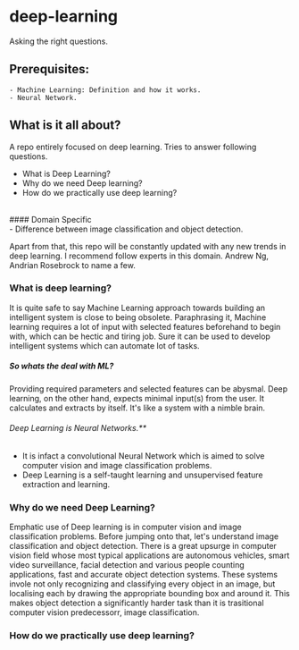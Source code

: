 # deep-learning
Asking the right questions.

## Prerequisites:
    - Machine Learning: Definition and how it works. 
    - Neural Network.


## What is it all about?
A repo entirely focused on deep learning. Tries to answer following questions.
- What is Deep Learning?
- Why do we need Deep learning?
- How do we practically use deep learning?
<br />
#### Domain Specific
<br />
- Difference between image classification and object detection. 

Apart from that, this repo will be constantly updated with any new trends in deep learning. I recommend follow experts in this domain. Andrew Ng, Andrian Rosebrock to name a few.
<br />

### What is deep learning?
It is quite safe to say Machine Learning approach towards building an intelligent system is close to being obsolete. Paraphrasing it, Machine learning requires a lot of input with selected features beforehand to begin with, which can be hectic and tiring job. Sure it can be used to develop intelligent systems which can automate lot of tasks.
<br />
##### So whats the deal with ML?
Providing required parameters and selected features can be abysmal. 
    Deep learning, on the other hand, expects minimal input(s) from the user. It calculates and extracts by itself. It's like a system with a nimble brain.
<br />
###### Deep Learning is Neural Networks.** 
- It is infact a convolutional Neural Network which is aimed to solve computer vision and image classification problems.  
- Deep Learning is a self-taught learning and unsupervised feature extraction and learning.

### Why do we need Deep Learning?
Emphatic use of Deep learning is in computer vision and image classification problems. Before jumping onto that, let's understand image classification and object detection. 
    There is a great upsurge in computer vision field whose most typical applications are autonomous vehicles, smart video surveillance, facial detection and various people counting applications, fast and accurate object detection systems. These systems invole not only recognizing and classifying every object in an image, but localising each by drawing the appropriate bounding box and around it. This makes object detection a significantly harder task than it is trasitional computer vision predecessorr, image classification.

### How do we practically use deep learning?